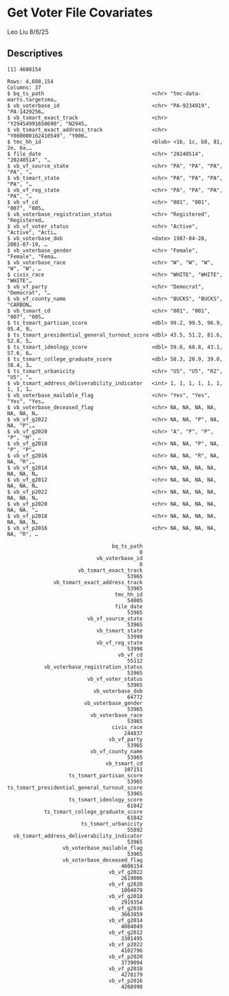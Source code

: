 Get Voter File Covariates
================
Leo Liu
8/6/25

## Descriptives

    [1] 4608154

    Rows: 4,608,154
    Columns: 37
    $ bq_ts_path                                   <chr> "tmc-data-marts.targetsma…
    $ vb_voterbase_id                              <chr> "PA-9234919", "PA-1429256…
    $ vb_tsmart_exact_track                        <chr> "Y29454991650690", "N2945…
    $ vb_tsmart_exact_address_track                <chr> "Y000000162410549", "Y000…
    $ tmc_hh_id                                    <blob> <1b, 1c, b8, 81, 2e, 6a,…
    $ file_date                                    <chr> "20240514", "20240514", "…
    $ vb_vf_source_state                           <chr> "PA", "PA", "PA", "PA", "…
    $ vb_tsmart_state                              <chr> "PA", "PA", "PA", "PA", "…
    $ vb_vf_reg_state                              <chr> "PA", "PA", "PA", "PA", "…
    $ vb_vf_cd                                     <chr> "001", "001", "007", "005…
    $ vb_voterbase_registration_status             <chr> "Registered", "Registered…
    $ vb_vf_voter_status                           <chr> "Active", "Active", "Acti…
    $ vb_voterbase_dob                             <date> 1987-04-28, 2001-07-19, …
    $ vb_voterbase_gender                          <chr> "Female", "Female", "Fema…
    $ vb_voterbase_race                            <chr> "W", "W", "W", "W", "W", …
    $ civis_race                                   <chr> "WHITE", "WHITE", "WHITE"…
    $ vb_vf_party                                  <chr> "Democrat", "Democrat", "…
    $ vb_vf_county_name                            <chr> "BUCKS", "BUCKS", "CARBON…
    $ vb_tsmart_cd                                 <chr> "001", "001", "007", "005…
    $ ts_tsmart_partisan_score                     <dbl> 99.2, 99.5, 96.9, 95.4, 9…
    $ ts_tsmart_presidential_general_turnout_score <dbl> 43.5, 51.2, 81.6, 52.8, 5…
    $ ts_tsmart_ideology_score                     <dbl> 59.6, 68.8, 43.1, 57.6, 6…
    $ ts_tsmart_college_graduate_score             <dbl> 58.3, 20.9, 39.0, 38.4, 3…
    $ ts_tsmart_urbanicity                         <chr> "U5", "U5", "R2", "U5", "…
    $ vb_tsmart_address_deliverability_indicator   <int> 1, 1, 1, 1, 1, 1, 1, 1, 1…
    $ vb_voterbase_mailable_flag                   <chr> "Yes", "Yes", "Yes", "Yes…
    $ vb_voterbase_deceased_flag                   <chr> NA, NA, NA, NA, NA, NA, N…
    $ vb_vf_g2022                                  <chr> NA, NA, "P", NA, NA, "P",…
    $ vb_vf_g2020                                  <chr> "A", "P", "P", "P", "M", …
    $ vb_vf_g2018                                  <chr> NA, NA, "P", NA, "P", "P"…
    $ vb_vf_g2016                                  <chr> NA, NA, "R", NA, NA, "R",…
    $ vb_vf_g2014                                  <chr> NA, NA, NA, NA, NA, NA, N…
    $ vb_vf_g2012                                  <chr> NA, NA, NA, NA, NA, NA, N…
    $ vb_vf_p2022                                  <chr> NA, NA, NA, NA, NA, NA, N…
    $ vb_vf_p2020                                  <chr> NA, NA, NA, NA, NA, NA, "…
    $ vb_vf_p2018                                  <chr> NA, NA, NA, NA, NA, NA, N…
    $ vb_vf_p2016                                  <chr> NA, NA, NA, NA, NA, "R", …

                                      bq_ts_path 
                                               0 
                                 vb_voterbase_id 
                                               0 
                           vb_tsmart_exact_track 
                                           53965 
                   vb_tsmart_exact_address_track 
                                           53965 
                                       tmc_hh_id 
                                           54005 
                                       file_date 
                                           53965 
                              vb_vf_source_state 
                                           53965 
                                 vb_tsmart_state 
                                           53999 
                                 vb_vf_reg_state 
                                           53998 
                                        vb_vf_cd 
                                           55112 
                vb_voterbase_registration_status 
                                           53965 
                              vb_vf_voter_status 
                                           53965 
                                vb_voterbase_dob 
                                           64772 
                             vb_voterbase_gender 
                                           53965 
                               vb_voterbase_race 
                                           53965 
                                      civis_race 
                                          244837 
                                     vb_vf_party 
                                           53965 
                               vb_vf_county_name 
                                           53965 
                                    vb_tsmart_cd 
                                          107151 
                        ts_tsmart_partisan_score 
                                           53965 
    ts_tsmart_presidential_general_turnout_score 
                                           53965 
                        ts_tsmart_ideology_score 
                                           61842 
                ts_tsmart_college_graduate_score 
                                           61842 
                            ts_tsmart_urbanicity 
                                           55892 
      vb_tsmart_address_deliverability_indicator 
                                           53965 
                      vb_voterbase_mailable_flag 
                                           53965 
                      vb_voterbase_deceased_flag 
                                         4608154 
                                     vb_vf_g2022 
                                         2619006 
                                     vb_vf_g2020 
                                         1004079 
                                     vb_vf_g2018 
                                         2919354 
                                     vb_vf_g2016 
                                         3663859 
                                     vb_vf_g2014 
                                         4084049 
                                     vb_vf_g2012 
                                         3301495 
                                     vb_vf_p2022 
                                         4102796 
                                     vb_vf_p2020 
                                         3739094 
                                     vb_vf_p2018 
                                         4278179 
                                     vb_vf_p2016 
                                         4268998 
